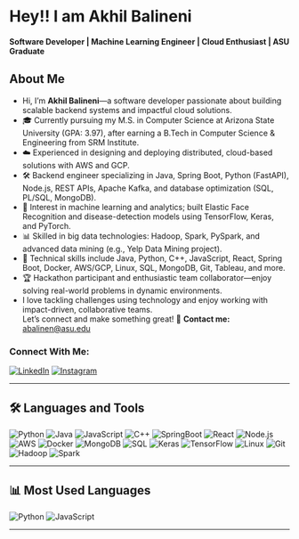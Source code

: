 # Hey!! I am Akhil Balineni
#### Software Developer | Machine Learning Engineer | Cloud Enthusiast | ASU Graduate
## About Me

- Hi, I’m **Akhil Balineni**—a software developer passionate about building scalable backend systems and impactful cloud solutions.
- 🎓 Currently pursuing my M.S. in Computer Science at Arizona State University (GPA: 3.97), after earning a B.Tech in Computer Science & Engineering from SRM Institute.
- ☁️ Experienced in designing and deploying distributed, cloud-based solutions with AWS and GCP.
- 🛠️ Backend engineer specializing in Java, Spring Boot, Python (FastAPI), Node.js, REST APIs, Apache Kafka, and database optimization (SQL, PL/SQL, MongoDB).
- 🤖 Interest in machine learning and analytics; built Elastic Face Recognition and disease-detection models using TensorFlow, Keras, and PyTorch.
- 📊 Skilled in big data technologies: Hadoop, Spark, PySpark, and advanced data mining (e.g., Yelp Data Mining project).
- 💬 Technical skills include Java, Python, C++, JavaScript, React, Spring Boot, Docker, AWS/GCP, Linux, SQL, MongoDB, Git, Tableau, and more.
- 🏆 Hackathon participant and enthusiastic team collaborator—enjoy solving real-world problems in dynamic environments.
- I love tackling challenges using technology and enjoy working with impact-driven, collaborative teams.  
  Let’s connect and make something great!
🔹 **Contact me:** [abalinen@asu.edu](mailto:abalinen@asu.edu)

### Connect With Me:
[![LinkedIn](https://img.shields.io/badge/-LinkedIn-blue?logo=linkedin&logoColor=white)](https://linkedin.com/in/akhil-balineni-a69a09206)
[![Instagram](https://img.shields.io/badge/-Instagram-red?logo=instagram&logoColor=white)](#)

---

## 🛠️ Languages and Tools

![Python](https://img.shields.io/badge/-Python-black?logo=python)
![Java](https://img.shields.io/badge/-Java-black?logo=java)
![JavaScript](https://img.shields.io/badge/-JavaScript-black?logo=javascript)
![C++](https://img.shields.io/badge/-C%2B%2B-black?logo=c%2B%2B)
![SpringBoot](https://img.shields.io/badge/-Springboot-black?logo=spring)
![React](https://img.shields.io/badge/-React-black?logo=react)
![Node.js](https://img.shields.io/badge/-Node.js-black?logo=node.js)
![AWS](https://img.shields.io/badge/-AWS-black?logo=amazon-aws)
![Docker](https://img.shields.io/badge/-Docker-black?logo=docker)
![MongoDB](https://img.shields.io/badge/-MongoDB-black?logo=mongodb)
![SQL](https://img.shields.io/badge/-SQL-black?logo=mysql)
![Keras](https://img.shields.io/badge/-Keras-black?logo=keras)
![TensorFlow](https://img.shields.io/badge/-Tensorflow-black?logo=tensorflow)
![Linux](https://img.shields.io/badge/-Linux-black?logo=linux)
![Git](https://img.shields.io/badge/-Git-black?logo=git)
![Hadoop](https://img.shields.io/badge/-Hadoop-black?logo=apachehadoop)
![Spark](https://img.shields.io/badge/-Spark-black?logo=apachespark)


---
## 📊 Most Used Languages

![Python](https://img.shields.io/badge/-Python-black?logo=python)
![JavaScript](https://img.shields.io/badge/-JavaScript-black?logo=javascript)

---


